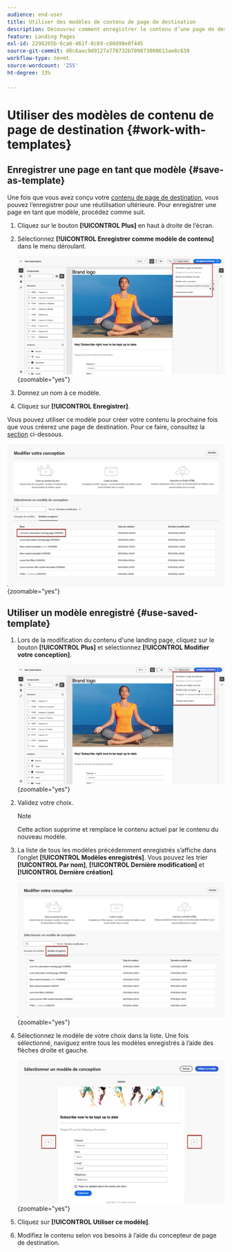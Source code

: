```yaml
---
audience: end-user
title: Utiliser des modèles de contenu de page de destination
description: Découvrez comment enregistrer le contenu d’une page de destination en tant que modèle de conception et le réutiliser dans Campaign Web.
feature: Landing Pages
exl-id: 2298265b-6ca6-461f-8c69-c60d98e8f445
source-git-commit: d6c6aac9d9127a770732b709873008613ae8c639
workflow-type: tm+mt
source-wordcount: '255'
ht-degree: 33%

---
```


# Utiliser des modèles de contenu de page de destination {#work-with-templates}

## Enregistrer une page en tant que modèle {#save-as-template}

Une fois que vous avez conçu votre [contenu de page de destination](lp-content.md), vous pouvez l’enregistrer pour une réutilisation ultérieure. Pour enregistrer une page en tant que modèle, procédez comme suit.

1. Cliquez sur le bouton **[!UICONTROL Plus]** en haut à droite de l’écran.

1. Sélectionnez **[!UICONTROL Enregistrer comme modèle de contenu]** dans le menu déroulant.

   ![Capture d’écran affichant l’option Enregistrer en tant que modèle de contenu dans le menu déroulant](assets/lp-save-as-template.png){zoomable="yes"}

1. Donnez un nom à ce modèle.

1. Cliquez sur **[!UICONTROL Enregistrer]**.

Vous pouvez utiliser ce modèle pour créer votre contenu la prochaine fois que vous créerez une page de destination. Pour ce faire, consultez la [section](#use-saved-template) ci-dessous.

![Capture d’écran montrant un modèle enregistré dans l’interface de la page de destination](assets/lp-saved-template.png){zoomable="yes"}

## Utiliser un modèle enregistré {#use-saved-template}

<!--Not for GA?-->

1. Lors de la modification du contenu d&#39;une landing page, cliquez sur le bouton **[!UICONTROL Plus]** et sélectionnez **[!UICONTROL Modifier votre conception]**.

   ![Capture d’écran affichant l’option Modifier votre conception dans le menu déroulant](assets/lp-change-your-design.png){zoomable="yes"}

1. Validez votre choix.

   >[!NOTE]
   >
   >Cette action supprime et remplace le contenu actuel par le contenu du nouveau modèle.

1. La liste de tous les modèles précédemment enregistrés s’affiche dans l’onglet **[!UICONTROL Modèles enregistrés]**. Vous pouvez les trier **[!UICONTROL Par nom]**, **[!UICONTROL Dernière modification]** et **[!UICONTROL Dernière création]**.

   ![Capture d’écran affichant l’onglet Modèles enregistrés avec des options de tri](assets/lp-saved-templates.png){zoomable="yes"}

1. Sélectionnez le modèle de votre choix dans la liste. Une fois sélectionné, naviguez entre tous les modèles enregistrés à l’aide des flèches droite et gauche.

   ![Capture d’écran montrant la navigation entre les modèles enregistrés à l’aide de flèches](assets/lp-select-saved-template.png){zoomable="yes"}

1. Cliquez sur **[!UICONTROL Utiliser ce modèle]**.

1. Modifiez le contenu selon vos besoins à l’aide du concepteur de page de destination.

<!--Primary page templates and subpage templates are managed separately, meaning that you cannot use a primary page template to create a subpage, and vice versa. TBC in Web user interface-->